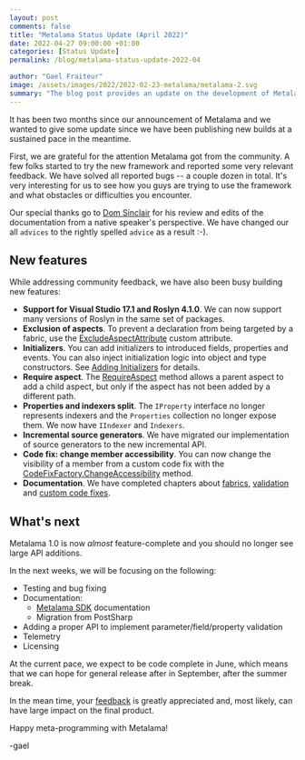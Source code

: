 ```yaml
---
layout: post 
comments: false
title: "Metalama Status Update (April 2022)"
date: 2022-04-27 09:00:00 +01:00
categories: [Status Update]
permalink: /blog/metalama-status-update-2022-04

author: "Gael Fraiteur"
image: /assets/images/2022/2022-02-23-metalama/metalama-2.svg
summary: "The blog post provides an update on the development of Metalama, highlighting bug fixes, new features, and future plans, with an expected general release in September."
---
```


It has been two months since our announcement of Metalama and we wanted to give some update since we have been publishing new builds at a sustained pace in the meantime.

First, we are grateful for the attention Metalama got from the community. A few folks started to try the new framework and reported some very relevant feedback. We have solved all reported bugs -- a couple dozen in total. It's very interesting for us to see how you guys are trying to use the framework and what obstacles or difficulties you encounter. 

Our special thanks go to [Dom Sinclair](https://github.com/domsinclair) for his review and edits of the documentation from a native speaker's perspective. We have changed our all `advices` to the rightly spelled `advice` as a result :-).

## New features

While addressing community feedback, we have also been busy building new features:

* **Support for Visual Studio 17.1 and Roslyn 4.1.0**. We can now support many versions of Roslyn in the same set of packages.
* **Exclusion of aspects**. To prevent a declaration from being targeted by a fabric, use the [ExcludeAspectAttribute](https://doc.postsharp.net/metalama/api/metalama_framework_aspects_excludeaspectattribute) custom attribute.
* **Initializers**. You can add initializers to introduced fields, properties and events. You can also inject initialization logic into object and type constructors. See [Adding Initializers](https://doc.postsharp.net/metalama/aspects/advising/initializers) for details.
* **Require aspect**. The [RequireAspect](https://doc.postsharp.net/metalama/api/metalama_framework_aspects_iaspectreceiver-1_requireaspect#metalama_framework_aspects_iaspectreceiver_1_requireaspect__1) method allows a parent aspect to add a child aspect, but only if the aspect has not been added by a different path.
* **Properties and indexers split**. The `IProperty` interface no longer represents indexers and the `Properties` collection no longer expose them. We now have `IIndexer` and `Indexers`.
* **Incremental source generators**. We have migrated our implementation of source generators to the new incremental API.
* **Code fix: change member accessibility**. You can now change the visibility of a member from a custom code fix with the [CodeFixFactory.ChangeAccessibility](https://doc.postsharp.net/metalama/api/metalama_framework_codefixes_codefixfactory_changeaccessibility) method.
* **Documentation**. We have completed chapters about [fabrics](https://doc.postsharp.net/metalama/fabrics/fabrics), [validation](https://doc.postsharp.net/metalama/validation/validation) and [custom code fixes](https://doc.postsharp.net/metalama/ide/ide).

## What's next

Metalama 1.0 is now _almost_ feature-complete and you should no longer see large API additions.

In the next weeks, we will be focusing on the following:

* Testing and bug fixing
* Documentation:
  *  [Metalama SDK](https://doc.postsharp.net/metalama/sdk/sdk) documentation
  *  Migration from PostSharp
* Adding a proper API to implement parameter/field/property validation
* Telemetry
* Licensing

At the current pace, we expect to be code complete in June, which means that we can hope for general release after in September, after the summer break.

In the mean time, your [feedback](https://www.postsharp.net/metalama/support) is greatly appreciated and, most likely, can have large impact on the final product.

Happy meta-programming with Metalama!

-gael
